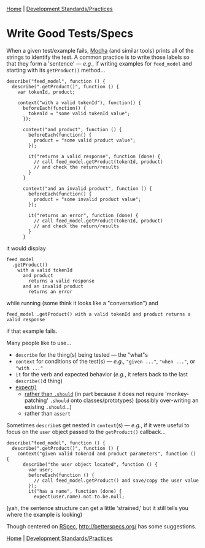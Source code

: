 [Home](../README.md) |
[Development Standards/Practices](README.md)

# Write Good Tests/Specs

When a given test/example fails, [Mocha](https://github.com/mochajs/mocha) (and similar tools)
prints all of the strings to identify the test. A common practice is to write those labels so
that they form a 'sentence' &mdash; _e.g._, if writing examples for `feed_model` and starting
with its `getProduct()` method...

```
describe("feed_model", function () {
  describe(".getProduct()", function () {
    var tokenId, product;

    context("with a valid tokenId"), function() {
      beforeEach(function() {
        tokenId = "some valid tokenId value";
      });

      context("and product", function () {
        beforeEach(function() {
          product = "some valid product value";
        });

        it("returns a valid response", function (done) {
          // call feed_model.getProduct(tokenId, product)
          // and check the return/results
        }
      }

      context("and an invalid product", function () {
        beforeEach(function() {
          product = "some invalid product value";
        });

        it("returns an error", function (done) {
          // call feed_model.getProduct(tokenId, product)
          // and check the return/results
        }
      }
```

it would display
```
feed_model
  .getProduct()
    with a valid tokenId
      and product
        returns a valid response
      and an invalid product
        returns an error
```
while running (some think it looks like a "conversation") and

```
feed_model .getProduct() with a valid tokenId and product returns a valid response
```
if that example fails.

Many people like to use...
- `describe` for the thing(s) being tested &mdash; the "what"s
- `context` for conditions of the test(s) &mdash; _e.g._, `"given ..."`, `"when ..."`, or `"with ..."`
- `it` for the verb and expected behavior (_e.g._, it refers back to the last `describe()`d thing)
- [expect()](http://chaijs.com/api/bdd/)
  - [rather than `.should`](http://rspec.info/blog/2012/06/rspecs-new-expectation-syntax/) (in part because it does not require 'monkey-patching' `.should` onto classes/prototypes)
(possibly over-writing an existing `.should`...)
  - rather than `assert`

Sometimes `describe`s get nested in `context`(s) &mdash; _e.g._, if it were useful to focus on the `user`
object passed to the `getProduct()` callback...
```
describe("feed_model", function () {
  describe(".getProduct()", function () {
    context("given valid tokenId and product parameters", function () {
      describe("the user object located", function () {
        var user;
        beforeEach(function () {
          // call feed_model.getProduct() and save/copy the user value
        });
        it("has a name", function (done) {
          expect(user.name).not.to.be.null;
```
(yah, the sentence structure can get a little 'strained,' but it still tells you where the example is looking)

Though centered on [RSpec](https://www.relishapp.com/rspec), http://betterspecs.org/ has some suggestions.

[Home](../README.md) |
[Development Standards/Practices](README.md)

